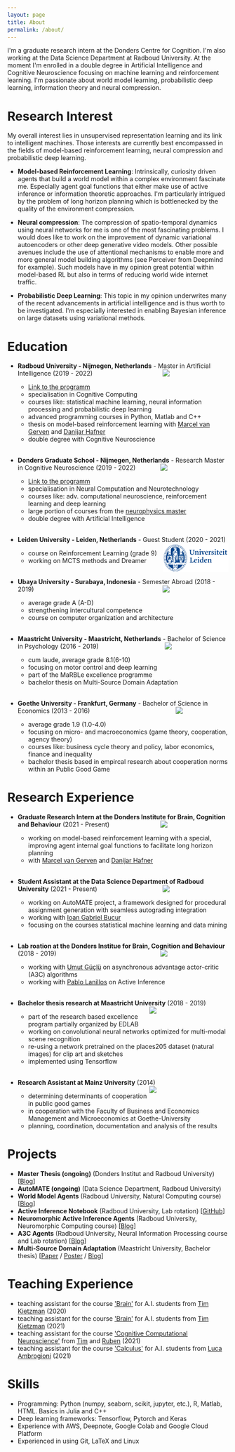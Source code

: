 ```yaml
---
layout: page
title: About
permalink: /about/
---
```


I'm a graduate research intern at the Donders Centre for Cognition. I'm also working at the Data Science Department at Radboud University. At the moment I'm enrolled in a double degree in Artificial Intelligence and Cognitive Neuroscience focusing on machine learning and reinforcement learning. I'm passionate about world model learning, probabilistic deep learning, information theory and neural compression.

# Research Interest
My overall interest lies in unsupervised representation learning and its link to intelligent machines. Those interests are currently best encompassed in the fields of model-based reinforcement learning, neural compression and probabilistic deep learning.

- **Model-based Reinforcement Learning**: Intrinsically, curiosity driven agents that build a world model within a complex environment fascinate me. Especially agent goal functions that either make use of active inference or information theoretic approaches. I'm particularly intrigued by the problem of long horizon planning which is bottlenecked by the quality of the environment compression.

- **Neural compression**: The compression of spatio-temporal dynamics using neural networks for me is one of the most fascinating problems. I would does like to work on the improvement of dynamic variational autoencoders or other deep generative video models. Other possible avenues include the use of attentional mechanisms to enable more and more general model building algorithms (see Perceiver from Deepmind for example). Such models have in my opinion great potential within model-based RL but also in terms of reducing world wide internet traffic.

- **Probabilistic Deep Learning**: This topic in my opinion underwrites many of the recent advancements in artificial intelligence and is thus worth to be investigated. I'm especially interested in enabling Bayesian inference on large datasets using variational methods.

# Education
* **Radboud University - Nijmegen, Netherlands** - Master in Artificial Intelligence (2019 - 2022) <img align="right" src="/assets/logo-radboud2.jpg" width="150">
  - [Link to the programm](https://www.ru.nl/courseguides/socsci/master/artificial-intelligence/)
  - specialisation in Cognitive Computing
  - courses like: statistical machine learning, neural information processing and probabilistic deep learning
  - advanced programming courses in Python, Matlab and C++
  - thesis on model-based reinforcement learning with [Marcel van Gerven](https://www.ru.nl/personen/gerven-m-van/) and [Danijar Hafner](https://danijar.com)
  - double degree with Cognitive Neuroscience
<br/><br/>

* **Donders Graduate School - Nijmegen, Netherlands** - Research Master in Cognitive Neuroscience (2019 - 2022) <img align="right" src="/assets/donders_logo.jpg" width="155">
  - [Link to the programm](https://www.ru.nl/opleidingen/master/cognitive-neuroscience-research/curriculum-and-courses/natural-computing-and-neurotechnology/)
  - specialisation in Neural Computation and Neurotechnology
  - courses like: adv. computational neuroscience, reinforcement learning and deep learning
  - large portion of courses from the [neurophysics master](https://www.ru.nl/english/education/masters/neurophysics/curriculum-and-courses/)
  - double degree with Artificial Intelligence
<br/><br/>

* **Leiden University - Leiden, Netherlands** - Guest Student (2020 - 2021) <img align="right" src="/assets/leiden-logo.png" width="150">
  - course on Reinforcement Learning (grade 9)
  - working on MCTS methods and Dreamer
<br/><br/>

* **Ubaya University - Surabaya, Indonesia** - Semester Abroad (2018 - 2019) <img align="right" src="/assets/ubaya.png" width="150">
  - average grade A (A-D)
  - strengthening intercultural competence
  - course on computer organization and architecture
<br/><br/>

* **Maastricht University - Maastricht, Netherlands** - Bachelor of Science in Psychology (2016 - 2019) <img align="right" src="/assets/Maasi.png" width="145">
  - cum laude, average grade 8.1(6-10)
  - focusing on motor control and deep learning
  - part of the MaRBLe excellence programme
  - bachelor thesis on Multi-Source Domain Adaptation
<br/><br/>

* **Goethe University - Frankfurt, Germany** - Bachelor of Science in Economics (2013 - 2016) <img align="right" src="/assets/Goethe.png" width="120">
  - average grade 1.9 (1.0-4.0)
  - focusing on micro- and macroeconomics (game theory, cooperation, agency theory)
  - courses like: business cycle theory and policy, labor economics, finance and inequality
  - bachelor thesis based in empircal research about cooperation norms within an Public Good Game


# Research Experience  
* **Graduate Research Intern at the Donders Institute for Brain, Cognition and Behaviour** (2021 - Present) <img align="right" src="/assets/donders_logo.jpg" width="155">
    - working on model-based reinforcement learning with a special, improving agent internal goal functions to facilitate long horizon planning
    - with [Marcel van Gerven](https://www.ru.nl/personen/gerven-m-van/) and [Danijar Hafner](https://danijar.com)
  <br/><br/>

* **Student Assistant at the Data Science Department of Radboud University** (2021 - Present) <img align="right" src="/assets/logo-radboud2.jpg" width="150">
    - working on AutoMATE project, a framework designed for procedural assignment generation with seamless autograding integration
    - working with [Ioan Gabriel Bucur](https://www.cs.ru.nl/~gbucur/)
    - focusing on the courses statistical machine learning and data mining
  <br/><br/>

* **Lab roation at the Donders Institue for Brain, Cognition and Behaviour** (2018 - 2019) <img align="right" src="/assets/donders_logo.jpg" width="155">
    - working with [Umut Güçlü](https://www.ru.nl/english/people/guclu-u/) on asynchronous advantage actor-critic (A3C) algorithms
    - working with [Pablo Lanillos](https://www.ru.nl/english/people/lanillos-p/) on Active Inference
  <br/><br/>

* **Bachelor thesis research at Maastricht University** (2018 - 2019) <img align="right" src="/assets/EDLAB-logo-UM2.jpg" width="180">
  - part of the research based excellence program partially organized by EDLAB
  - working on convolutional neural networks optimized for multi-modal scene recognition
  - re-using a network pretrained on the places205 dataset (natural images) for clip art and sketches
  - implemented using Tensorflow
<br/><br/>

* **Research Assistant at Mainz University** (2014) <img align="right" src="/assets/JGU2.jpg" width="180">
  - determining determinants of cooperation in public good games
  - in cooperation with the Faculty of Business and Economics Management and Microeconomics at Goethe-University
  - planning, coordination, documentation and analysis of the results


# Projects
* **Master Thesis (ongoing)** (Donders Institut and Radboud University) [[Blog](https://mariusmarten.github.io/Master-thesis)]
* **AutoMATE (ongoing)**  (Data Science Department, Radboud University)
* **World Model Agents** (Radboud University, Natural Computing course) [[Blog](https://mariusmarten.github.io/World-Model-Agents)]
* **Active Inference Notebook** (Radboud University, Lab rotation) [[GitHub](https://github.com/pl-robotdecision/tutorials-active-inference/blob/main/exercises/1_FEP_TheSensingWheel_Perception_exercise.ipynb)]
* **Neuromorphic Active Inference Agents** (Radboud University, Neuromorphic Computing course) [[Blog](https://mariusmarten.github.io/Neuromorphic-Active-Inference-Agents)]
* **A3C Agents** (Radboud University, Neural Information Processing course and Lab rotation) [[Blog](https://mariusmarten.github.io/A3C-Agents)]
* **Multi-Source Domain Adaptation** (Maastricht University, Bachelor thesis) [[Paper]({{mariusmarten.github.io}}/projects/BT_TransferLearning_CN.pdf) / [Poster]({{mariusmarten.github.io}}/projects/2019_Poster_MaRBLe.pdf) / [Blog](https://mariusmarten.github.io/Multi-Source-Domain-Adaptation)]


# Teaching Experience
  - teaching assistant for the course ['Brain'](https://www.ru.nl/courseguides/socsci/courses-osiris/ai/sow-bki136-brain/) for A.I. students from [Tim Kietzman](https://www.timkietzmann.de) (2020)
  - teaching assistant for the course ['Brain'](https://www.ru.nl/courseguides/socsci/courses-osiris/ai/sow-bki136-brain/) for A.I. students from [Tim Kietzman](https://www.timkietzmann.de) (2021)
  - teaching assistant for the course ['Cognitive Computational Neuroscience'](https://www.ru.nl/courseguides/socsci/courses-osiris/ai/sow-bki255-cognitive-computational-neuroscience/) from [Tim](https://www.timkietzmann.de) and [Ruben](https://www.rubenvanbergen.com) (2021)
  - teaching assistant for the course ['Calculus'](https://www.ru.nl/courseguides/socsci/courses-osiris/ai/sow-bki104-calculus/) for A.I. students from [Luca Ambrogioni](https://scholar.google.nl/citations?user=J9IABpQAAAAJ&hl=en) (2021)


# Skills
  - Programming: Python (numpy, seaborn, scikit, jupyter, etc.), R, Matlab, HTML. Basics in Julia and C++
  - Deep learning frameworks: Tensorflow, Pytorch and Keras
  - Experience with AWS, Deepnote, Google Colab and Google Cloud Platform
  - Experienced in using Git, LaTeX and Linux
